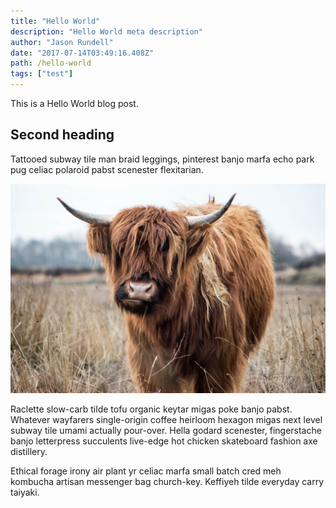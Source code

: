 ```yaml
---
title: "Hello World"
description: "Hello World meta description"
author: "Jason Rundell"
date: "2017-07-14T03:49:16.408Z"
path: /hello-world
tags: ["test"]
---
```


This is a Hello World blog post.

## Second heading

Tattooed subway tile man braid leggings, pinterest banjo marfa echo park pug celiac polaroid pabst scenester flexitarian.

![le Yak](./images/animal-animal-photography-blur-671931.jpg)

Raclette slow-carb tilde tofu organic keytar migas poke banjo pabst. Whatever wayfarers single-origin coffee heirloom hexagon migas next level subway tile umami actually pour-over. Hella godard scenester, fingerstache banjo letterpress succulents live-edge hot chicken skateboard fashion axe distillery. 

Ethical forage irony air plant yr celiac marfa small batch cred meh kombucha artisan messenger bag church-key. Keffiyeh tilde everyday carry taiyaki.